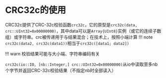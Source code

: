 # CRC32c的使用
CRC32c提供了CRC-32c校验函数`crc32c`，它的原型是`crc32c(data, crc::UInt32=0x00000000)`，其中data可以是`Array{UInt8}`实例（或它的连续子数组）或字符串。crc被传递用于与结果混合；在技术上，按照小端计算
!!! note
	`crc32c(data2, crc32c(data1))`相当于`crc32c([data1; data2])`

!!! warn
	校验结果可能与大小端、字符串编码有关

`crc32c(io::IO, [nb::Integer,] crc::UInt32=0x00000000)`从io中读取至多nb个字节并返回CRC-32c校验结果（不指定nb时全部读入）
